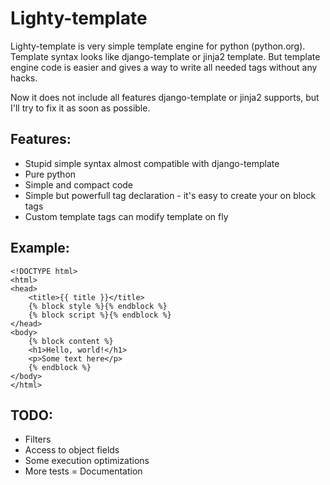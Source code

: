 Lighty-template
===============

Lighty-template is very simple template engine for python (python.org). 
Template syntax looks like django-template or jinja2 template. But template 
engine code is easier and gives a way to write all needed tags without any 
hacks. 

Now it does not include all features django-template or jinja2 supports, but 
I'll try to fix it as soon as possible.

Features:
---------

- Stupid simple syntax almost compatible with django-template
- Pure python
- Simple and compact code
- Simple but powerfull tag declaration - it's easy to create your on block tags 
- Custom template tags can modify template on fly

Example:
--------

	<!DOCTYPE html>
	<html>
	<head>
		<title>{{ title }}</title>
		{% block style %}{% endblock %}
		{% block script %}{% endblock %}
	</head>
	<body>
		{% block content %}
		<h1>Hello, world!</h1>
		<p>Some text here</p>
		{% endblock %}
	</body>
	</html>

TODO:
-----

- Filters
- Access to object fields
- Some execution optimizations
- More tests
= Documentation
